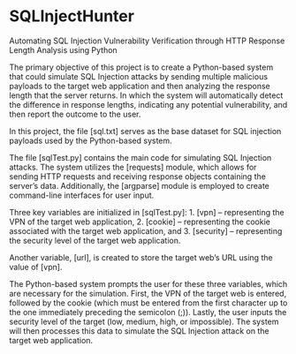 # SQLInjectHunter
Automating SQL Injection Vulnerability Verification through HTTP Response Length Analysis using Python

  The primary objective of this project is to create a Python-based system that could simulate SQL Injection attacks by sending multiple malicious payloads to the target web application and then analyzing the response length that the server returns. In which the system will automatically detect the difference in response lengths, indicating any potential vulnerability, and then report the outcome to the user.

  In this project, the file [sql.txt] serves as the base dataset for SQL injection payloads used by the Python-based system.

  The file [sqlTest.py] contains the main code for simulating SQL Injection attacks. The system utilizes the [requests] module, which allows for sending HTTP requests and receiving response objects containing the server’s data. Additionally, the [argparse] module is employed to create command-line interfaces for user input.

  Three key variables are initialized in [sqlTest.py]: 
    1. [vpn] – representing the VPN of the target web application, 
    2. [cookie] – representing the cookie associated with the target web application, and 
    3. [security] – representing the security level of the target web application. 

  Another variable, [url], is created to store the target web’s URL using the value of [vpn].

  The Python-based system prompts the user for these three variables, which are necessary for the simulation. First, the VPN of the target web is entered, followed by the cookie (which must be entered from the first character up to the one immediately preceding the semicolon (;)). Lastly, the user inputs the security level of the target (low, medium, high, or impossible). The system will then processes this data to simulate the SQL Injection attack on the target web application.

  
